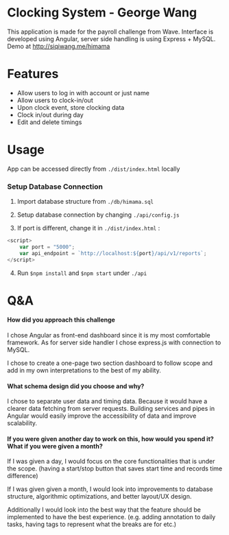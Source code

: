 # Clocking System - George Wang

This application is made for the payroll challenge from Wave. Interface is developed using Angular, server side handling is using Express + MySQL.
Demo at http://siqiwang.me/himama

# Features
+ Allow users to log in with account or just name
+ Allow users to clock-in/out
+ Upon clock event, store clocking data
+ Clock in/out during day
+ Edit and delete timings

# Usage

App can be accessed directly from `./dist/index.html` locally

### Setup  Database Connection
                
1. Import database structure from `./db/himama.sql`

2. Setup database connection by changing `./api/config.js`
3. If port is different, change it in `./dist/index.html` :
```javascript
<script>
	var port = "5000";
	var api_endpoint = `http://localhost:${port}/api/v1/reports`;
</script>
```

4. Run `$npm install` and `$npm start` under `./api`

# Q&A

#### How did you approach this challenge

I chose Angular as front-end dashboard since it is my most comfortable framework. As for server side handler I chose express.js with connection to MySQL.

I chose to create a one-page two section dashboard to follow scope and add in my own interpretations to the best of my ability.

#### What schema design did you choose and why?

I chose to separate user data and timing data. Because it would have a clearer data fetching from server requests. Building services and pipes in Angular would easily improve the accessibility of data and improve scalability. 

#### If you were given another day to work on this, how would you spend it? What if you were given a month?

If I was given a day, I would focus on the core functionalities that is under the scope. (having a start/stop button that saves start time and records time difference)

If I was given given a month, I would look into improvements to database structure, algorithmic optimizations, and better layout/UX design.

Additionally I would look into the best way that the feature should be implemented to have the best experience. (e.g. adding annotation to daily tasks, having tags to represent what the breaks are for etc.)